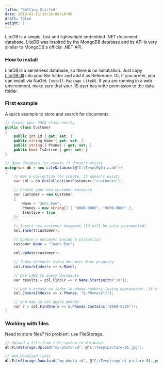 ```yaml
---
title: 'Getting Started'
date: 2019-02-11T19:30:08+10:00
draft: false
weight: 1
---
```


LiteDB is a simple, fast and lightweight embedded .NET document database. LiteDB was inspired by the MongoDB database and its API is very similar to MongoDB's official .NET API.

### How to install

LiteDB is a serverless database, so there is no installation. Just copy [LiteDB.dll](https://github.com/mbdavid/LiteDB/releases) into your Bin folder and add it as Reference. Or, if you prefer, you can install via NuGet: `Install-Package LiteDB`. If you are running in a web environment, make sure that your IIS user has write permission to the data folder.

### First example

A quick example to store and search for documents:

```C#
// Create your POCO class entity
public class Customer
{
    public int Id { get; set; }
    public string Name { get; set; }
    public string[] Phones { get; set; }
    public bool IsActive { get; set; }
}

// Open database (or create if doesn't exist)
using(var db = new LiteDatabase(@"C:\Temp\MyData.db"))
{
    // Get a collection (or create, if doesn't exist)
    var col = db.GetCollection<Customer>("customers");

    // Create your new customer instance
    var customer = new Customer
    { 
        Name = "John Doe", 
        Phones = new string[] { "8000-0000", "9000-0000" }, 
        IsActive = true
    };
	
    // Insert new customer document (Id will be auto-incremented)
    col.Insert(customer);
	
    // Update a document inside a collection
    customer.Name = "Joana Doe";
	
    col.Update(customer);
	
    // Index document using document Name property
    col.EnsureIndex(x => x.Name);
	
    // Use LINQ to query documents
    var results = col.Find(x => x.Name.StartsWith("Jo"));

    // Let's create an index in phone numbers (using expression). It's a multikey index
    col.EnsureIndex(x => x.Phones, "$.Phones[*]"); 

    // and now we can query phones
    var r = col.FindOne(x => x.Phones.Contains("8888-5555"));
}
```

### Working with files

Need to store files? No problem: use FileStorage.

```C#
// Upload a file from file system to database
db.FileStorage.Upload("my-photo-id", @"C:\Temp\picture-01.jpg");

// And download later
db.FileStorage.Download("my-photo-id", @"C:\Temp\copy-of-picture-01.jpg");
```